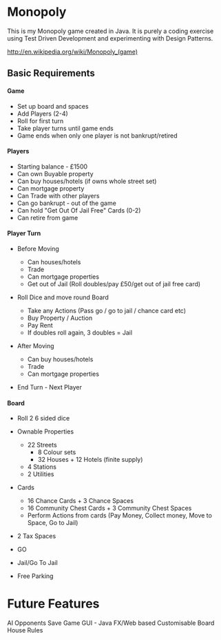 # Monopoly

This is my Monopoly game created in Java. It is purely a coding exercise using Test Driven Development and experimenting with Design Patterns.

http://en.wikipedia.org/wiki/Monopoly_(game)

## Basic Requirements

#### Game
  
  * Set up board and spaces
  * Add Players (2-4)
  * Roll for first turn
  * Take player turns until game ends
  * Game ends when only one player is not bankrupt/retired

#### Players

  * Starting balance - £1500
  * Can own Buyable property
  * Can buy houses/hotels (if owns whole street set)
  * Can mortgage property
  * Can Trade with other players
  * Can go bankrupt - out of the game
  * Can hold "Get Out Of Jail Free" Cards (0-2)  
  * Can retire from game

#### Player Turn

  * Before Moving
    * Can houses/hotels
    * Trade
    * Can mortgage properties
    * Get out of Jail (Roll doubles/pay £50/get out of jail free card)

  * Roll Dice and move round Board
    * Take any Actions (Pass go / go to jail / chance card etc) 
    * Buy Property / Auction
    * Pay Rent
    * If doubles roll again, 3 doubles = Jail

  * After Moving
    * Can buy houses/hotels
    * Trade
    * Can mortgage properties

  * End Turn - Next Player
  

#### Board
  
  * Roll 2 6 sided dice
  
  * Ownable Properties
    * 22 Streets
      * 8 Colour sets 
      * 32 Houses + 12 Hotels (finite supply)    
    * 4 Stations
    * 2 Utilities

  * Cards
    * 16 Chance Cards + 3 Chance Spaces
    * 16 Community Chest Cards + 3 Community Chest Spaces
    * Perform Actions from cards (Pay Money, Collect money, Move to Space, Go to Jail)  

  * 2 Tax Spaces
  * GO
  * Jail/Go To Jail
  * Free Parking


# Future Features


AI Opponents
Save Game
GUI - Java FX/Web based
Customisable Board
House Rules
